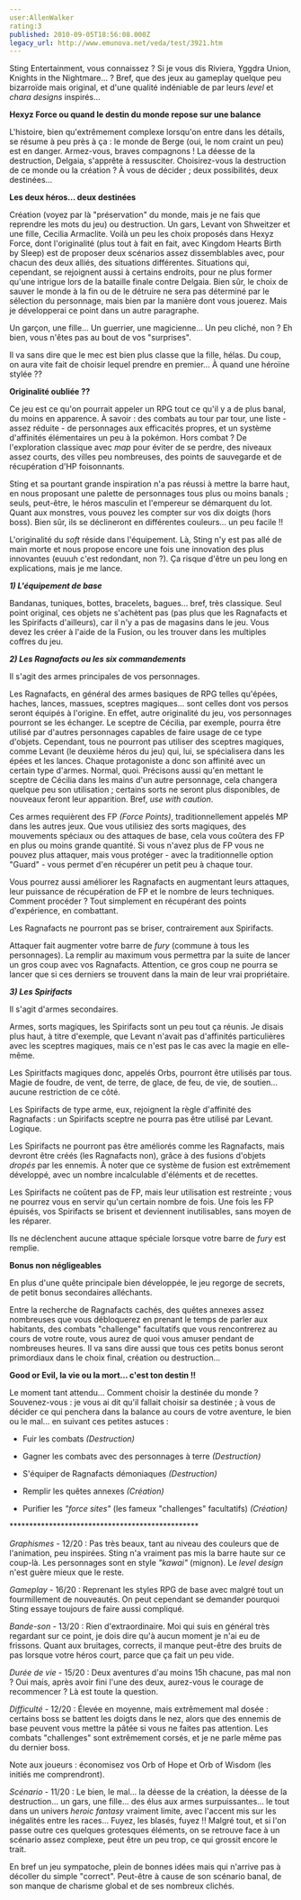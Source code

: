 ```yaml
---
user:AllenWalker
rating:3
published: 2010-09-05T18:56:08.000Z
legacy_url: http://www.emunova.net/veda/test/3921.htm
---
```

Sting Entertainment, vous connaissez ? Si je vous dis Riviera, Yggdra Union, Knights in the Nightmare... ? Bref, que des jeux au gameplay quelque peu bizarroïde mais original, et d'une qualité indéniable de par leurs _level_ et _chara designs_ inspirés...  

  

  

**Hexyz Force ou quand le destin du monde repose sur une balance**  

  

L'histoire, bien qu'extrêmement complexe lorsqu'on entre dans les détails, se résume à peu près à ça : le monde de Berge (oui, le nom craint un peu) est en danger. Armez-vous, braves compagnons ! La déesse de la destruction, Delgaia, s'apprête à ressusciter. Choisirez-vous la destruction de ce monde ou la création ? À vous de décider ; deux possibilités, deux destinées...  

  

**Les deux héros... deux destinées**  

  

Création (voyez par là "préservation" du monde, mais je ne fais que reprendre les mots du jeu) ou destruction. Un gars, Levant von Shweitzer et une fille, Cecilia Armaclite. Voilà un peu les choix proposés dans Hexyz Force, dont l'originalité (plus tout à fait en fait, avec Kingdom Hearts Birth by Sleep) est de proposer deux scénarios assez dissemblables avec, pour chacun des deux alliés, des situations différentes. Situations qui, cependant, se rejoignent aussi à certains endroits, pour ne plus former qu'une intrigue lors de la bataille finale contre Delgaia. Bien sûr, le choix de sauver le monde à la fin ou de le détruire ne sera pas déterminé par le sélection du personnage, mais bien par la manière dont vous jouerez. Mais je développerai ce point dans un autre paragraphe.  

Un garçon, une fille... Un guerrier, une magicienne... Un peu cliché, non ? Eh bien, vous n'êtes pas au bout de vos "surprises".  

  

Il va sans dire que le mec est bien plus classe que la fille, hélas. Du coup, on aura vite fait de choisir lequel prendre en premier... À quand une héroïne stylée ??  

  

**Originalité oubliée ??**  

  

Ce jeu est ce qu'on pourrait appeler un RPG tout ce qu'il y a de plus banal, du moins en apparence. À savoir : des combats au tour par tour, une liste - assez réduite - de personnages aux efficacités propres, et un système d'affinités élémentaires un peu à la pokémon. Hors combat ? De l'exploration classique avec _map_ pour éviter de se perdre, des niveaux assez courts, des villes peu nombreuses,  des points de sauvegarde et de récupération d'HP foisonnants.  

  

Sting et sa pourtant grande inspiration n'a pas réussi à mettre la barre haut, en nous proposant une palette de personnages tous plus ou moins banals ; seuls, peut-être, le héros masculin et l'empereur se démarquent du lot. Quant aux monstres, vous pouvez les compter sur vos dix doigts (hors boss). Bien sûr, ils se déclineront en différentes couleurs... un peu facile !!  

  

L'originalité du _soft_ réside dans l'équipement. Là, Sting n'y est pas allé de main morte et nous propose encore une fois une innovation des plus innovantes (euuuh c'est redondant, non ?). Ça risque d'être un peu long en explications, mais je me lance.   

  

  

_**1) _L'équipement de base_**_  

  

Bandanas, tuniques, bottes, bracelets, bagues... bref, très classique. Seul point original, ces objets ne s'achètent pas (pas plus que les Ragnafacts et les Spirifacts d'ailleurs), car il n'y a pas de magasins dans le jeu. Vous devez les créer à l'aide de la Fusion, ou les trouver dans les multiples coffres du jeu.  

  

_**2) _Les Ragnafacts ou les six commandements_**_  

  

Il s'agit des armes principales de vos personnages.  

  

Les Ragnafacts, en général des armes basiques de RPG telles qu'épées, haches, lances, massues, sceptres magiques... sont celles dont vos persos seront équipés à l'origine. En effet, autre originalité du jeu, vos personnages pourront se les échanger. Le sceptre de Cécilia, par exemple, pourra être utilisé par d'autres personnages capables de faire usage de ce type d'objets. Cependant, tous ne pourront pas utiliser des sceptres magiques, comme Levant (le deuxième héros du jeu) qui, lui, se spécialisera dans les épées et les lances. Chaque protagoniste a donc son affinité avec un certain type d'armes. Normal, quoi. Précisons aussi qu'en mettant le sceptre de Cécilia dans les mains d'un autre personnage, cela changera quelque peu son utilisation ; certains sorts ne seront plus disponibles, de nouveaux feront leur apparition. Bref, _use with caution_.  

  

Ces armes requièrent des FP _(Force Points)_, traditionnellement appelés MP dans les autres jeux. Que vous utilisiez des sorts magiques, des mouvements spéciaux ou des attaques de base, cela vous coûtera des FP en plus ou moins grande quantité. Si vous n'avez plus de FP vous ne pouvez plus attaquer, mais vous protéger - avec la traditionnelle option "Guard" - vous permet d'en récupérer un petit peu à chaque tour.  

  

Vous pourrez aussi améliorer les Ragnafacts en augmentant leurs attaques, leur puissance de récupération de FP et le nombre de leurs techniques. Comment procéder ? Tout simplement en récupérant des points d'expérience, en combattant.  

  

Les Ragnafacts ne pourront pas se briser, contrairement aux Spirifacts.  

  

Attaquer fait augmenter votre barre de _fury_ (commune à tous les personnages). La remplir au maximum vous permettra par la suite de lancer un gros coup avec vos Ragnafacts. Attention, ce gros coup ne pourra se lancer que si ces derniers se trouvent dans la main de leur vrai propriétaire.  

  

_**3) _Les Spirifacts_**_  

  

Il s'agit d'armes secondaires.  

  

Armes, sorts magiques, les Spirifacts sont un peu tout ça réunis. Je disais plus haut, à titre d'exemple, que Levant n'avait pas d'affinités particulières avec les sceptres magiques, mais ce n'est pas le cas avec la magie en elle-même.  

Les Spiritfacts magiques donc, appelés Orbs, pourront être utilisés par tous. Magie de foudre, de vent, de terre, de glace, de feu, de vie, de soutien... aucune restriction de ce côté.  

Les Spirifacts de type arme, eux, rejoignent la règle d'affinité des Ragnafacts : un Spirifacts sceptre ne pourra pas être utilisé par Levant. Logique.  

  

Les Spirifacts ne pourront pas être améliorés comme les Ragnafacts, mais devront être créés (les Ragnafacts non), grâce à des fusions d'objets _dropés_ par les ennemis. À noter que ce système de fusion est extrêmement développé, avec un nombre incalculable d'éléments et de recettes.  

  

Les Spirifacts ne coûtent pas de FP, mais leur utilisation est restreinte ; vous ne pourrez vous en servir qu'un certain nombre de fois. Une fois les FP épuisés, vos Spirifacts se brisent et deviennent inutilisables, sans moyen de les réparer.  

  

Ils ne déclenchent aucune attaque spéciale lorsque votre barre de _fury_ est remplie.  

  

  

**Bonus non négligeables**  

  

En plus d'une quête principale bien développée, le jeu regorge de secrets, de petit bonus secondaires alléchants.  

Entre la recherche de Ragnafacts cachés, des quêtes annexes assez nombreuses que vous débloquerez en prenant le temps de parler aux habitants, des combats "challenge" facultatifs que vous rencontrerez au cours de votre route, vous aurez de quoi vous amuser pendant de nombreuses heures. Il va sans dire aussi que tous ces petits bonus seront primordiaux dans le choix final, création ou destruction...  

  

  

**Good or Evil, la vie ou la mort... c'est ton destin !!**  

  

Le moment tant attendu... Comment choisir la destinée du monde ? Souvenez-vous : je vous ai dit qu'il fallait choisir sa destinée ; à vous de décider ce qui penchera dans la balance au cours de votre aventure, le bien ou le mal... en suivant ces petites astuces :  

  

- Fuir les combats _(Destruction)_  

- Gagner les combats avec des personnages à terre _(Destruction)_  

- S'équiper de Ragnafacts démoniaques _(Destruction)_  

- Remplir les quêtes annexes _(Création)_  

- Purifier les _"force sites"_ (les fameux "challenges" facultatifs)  _(Création)_  

  

\*\*\*\*\*\*\*\*\*\*\*\*\*\*\*\*\*\*\*\*\*\*\*\*\*\*\*\*\*\*\*\*\*\*\*\*\*\*\*\*\*\*\*\*\*\*\*\*  

  

_Graphismes_ - 12/20 : Pas très beaux, tant au niveau des couleurs que de l'animation, peu inspirées. Sting n'a vraiment pas mis la barre haute sur ce coup-là. Les personnages sont en style _"kawai"_ (mignon). Le _level design_ n'est guère mieux que le reste.  

  

_Gameplay_ - 16/20 : Reprenant les styles RPG de base avec malgré tout un fourmillement de nouveautés. On peut cependant se demander pourquoi Sting essaye toujours de faire aussi compliqué.  

  

_Bande-son_ - 13/20 : Rien d'extraordinaire. Moi qui suis en général très regardant sur ce point, je dois dire qu'à aucun moment je n'ai eu de frissons. Quant aux bruitages, corrects, il manque peut-être des bruits de pas lorsque votre héros court, parce que ça fait un peu vide.  

  

_Durée de vie_ - 15/20 : Deux aventures d'au moins 15h chacune, pas mal non ? Oui mais, après avoir fini l'une des deux, aurez-vous le courage de recommencer ? Là est toute la question.  

  

_Difficulté_ - 12/20 : Élevée en moyenne, mais extrêmement mal dosée : certains boss se battent les doigts dans le nez, alors que des ennemis de base peuvent vous mettre la pâtée si vous ne faites pas attention. Les combats "challenges" sont extrêmement corsés, et je ne parle même pas du dernier boss.  

Note aux joueurs : économisez vos Orb of Hope et Orb of Wisdom (les initiés me comprendront).  

  

_Scénario_ - 11/20 : Le bien, le mal... la déesse de la création, la déesse de la destruction... un gars, une fille... des élus aux armes surpuissantes... le tout dans un univers _heroic fantasy_ vraiment limite, avec l'accent mis sur les inégalités entre les races... Fuyez, les blasés, fuyez !! Malgré tout, et si l'on passe outre ces quelques grotesques éléments, on se retrouve face à un scénario assez complexe, peut être un peu trop, ce qui grossit encore le trait.  

  

En bref un jeu sympatoche, plein de bonnes idées mais qui n'arrive pas à décoller du simple "correct". Peut-être à cause de son scénario banal, de son manque de charisme global et de ses nombreux clichés.